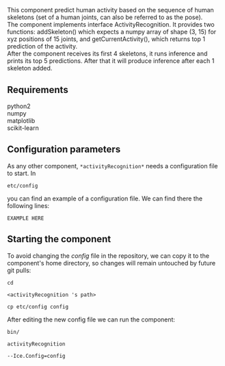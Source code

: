 ```
```
#
``` activityRecognition
```
This component predict human activity based on the sequence of human skeletons (set of a human joints, can also be referred to as the pose).  
The component implements interface ActivityRecognition. It provides two functions: addSkeleton() which expects a numpy array of shape (3, 15) for xyz positions of 
15 joints, and getCurrentActivity(), which returns top 1 prediction of the activity.  
After the component receives its first 4 skeletons, it runs inference and prints its top 5 predictions. After that it will produce inference after each 1 skeleton added.

## Requirements

python2  
numpy  
matplotlib  
scikit-learn

## Configuration parameters
As any other component,
``` *activityRecognition* ```
needs a configuration file to start. In

    etc/config

you can find an example of a configuration file. We can find there the following lines:

    EXAMPLE HERE

    
## Starting the component
To avoid changing the *config* file in the repository, we can copy it to the component's home directory, so changes will remain untouched by future git pulls:

    cd

``` <activityRecognition 's path> ```

    cp etc/config config
    
After editing the new config file we can run the component:

    bin/

```activityRecognition ```

    --Ice.Config=config
